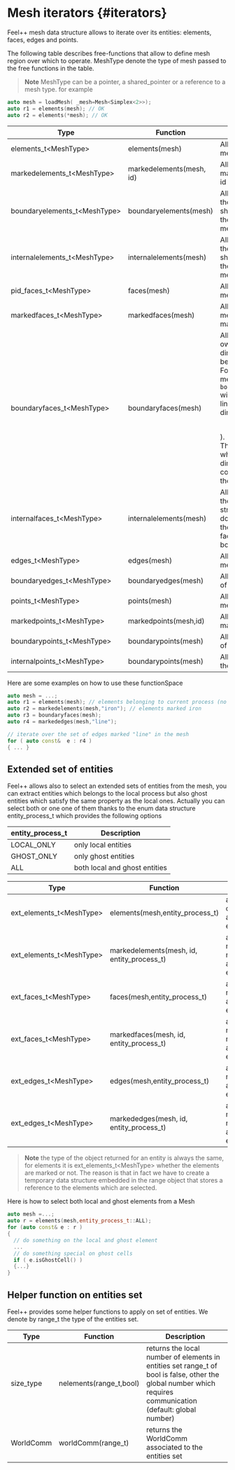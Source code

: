 # Mesh iterators {#iterators}

Feel++ mesh data structure allows to iterate over its entities: elements, faces, edges and points.

The following table describes free-functions that allow to define mesh region over which to operate. MeshType denote the type of mesh passed to the free functions in the table.

> **Note** MeshType can be a pointer, a shared_pointer or a reference to a mesh type. for example
```cpp
auto mesh = loadMesh( _mesh=Mesh<Simplex<2>>);
auto r1 = elements(mesh); // OK
auto r2 = elements(*mesh); // OK
```


|Type|Function|Description|
|----|---|---|
|elements_t\<MeshType\>|elements(mesh)|All the elements of a mesh|
|markedelements_t\<MeshType\>|markedelements(mesh, id)|All the elements marked by marked id |
| boundaryelements_t\<MeshType\>| boundaryelements(mesh) |All the elements of the mesh which share a face with the boundary of the mesh.|
| internalelements_t\<MeshType\>| internalelements(mesh) |All the elements of the mesh which share a face with the boundary of the mesh.|
|pid_faces_t\<MeshType\>| faces(mesh) |All the faces of the mesh.|
|markedfaces_t\<MeshType\>| markedfaces(mesh) |All the faces of the mesh which are marked.|
|boundaryfaces_t\<MeshType\>| boundaryfaces(mesh) |All elements that own a topological dimension one below the mesh. <br>For example, if you mesh is a 2D one, `boundaryfaces(mesh)`  will return all the lines (because of dimension $$2-1=1$$).<br>These elements which have one dimension less, are corresponding to the boundary faces.|
|internalfaces_t\<MeshType\>| internalelements(mesh) |All the elements of the mesh which are stricly within the domain that is to say they do not share a face with the boundary.|
| edges_t\<MeshType\>| edges(mesh) | All the edges of the mesh.|
| boundaryedges_t\<MeshType\> | boundaryedges(mesh) |All boundary edges of the mesh.|
| points_t\<MeshType\>| points(mesh) | All the points of the mesh.|
| markedpoints_t\<MeshType\>| markedpoints(mesh,id) | All the points marked id of  mesh.|
| boundarypoints_t\<MeshType\> | boundarypoints(mesh) |All boundary points of the mesh.|
| internalpoints_t\<MeshType\> | boundarypoints(mesh) |All internal points of the mesh.|

Here are some examples on how to use these functionSpace
```cpp
auto mesh = ...;
auto r1 = elements(mesh); // elements belonging to current process (no ghost cells)
auto r2 = markedelements(mesh,"iron"); // elements marked iron
auto r3 = boundaryfaces(mesh);
auto r4 = markededges(mesh,"line");

// iterate over the set of edges marked "line" in the mesh
for ( auto const&  e : r4 )
{ ... }
```

## Extended set of entities

Feel++ allows also to select an extended sets of entities from the mesh, you can extract entities which belongs to the local process but also ghost entities which satisfy the same property as the local ones. Actually you can select both or one one of them thanks to the enum data structure entity_process_t which provides the following options

| entity_process_t | Description |
|------------------|-------------|
| LOCAL_ONLY | only local entities |
| GHOST_ONLY | only ghost entities |
| ALL  | both local and ghost entities |

|Type|Function|Description|
|----|--------|-----------|
|ext_elements_t\<MeshType\>|elements(mesh,entity_process_t)|all the elements of mesh associated to entity_process_t.|
|ext_elements_t\<MeshType\>|markedelements(mesh, id, entity_process_t)|all the elements marked id of mesh associated to entity_process_t.|
|ext_faces_t\<MeshType\>|faces(mesh,entity_process_t)|all the faces of mesh associated to entity_process_t.|
|ext_faces_t\<MeshType\>|markedfaces(mesh, id, entity_process_t)|all the faces marked id of mesh associated to entity_process_t.|
|ext_edges_t\<MeshType\>|edges(mesh,entity_process_t)|all the edges of mesh associated to entity_process_t.|
|ext_edges_t\<MeshType\>|markededges(mesh, id, entity_process_t)|all the edges marked id of mesh associated to entity_process_t.|

> **Note** the type of the object returned for an entity is always the same, for elements it is ext_elements_t\<MeshType\> whether the elements are marked or not. The reason is that in fact we have to create a temporary data structure embedded in the range object that stores a reference to the elements which are selected.

Here is how to select both local and ghost elements from a Mesh
```cpp
auto mesh =...;
auto r = elements(mesh,entity_process_t::ALL);
for (auto const& e : r )
{
  // do something on the local and ghost element
  ...
  // do something special on ghost cells
  if ( e.isGhostCell() )
  {...}
}
```

## Helper function on entities set

Feel++ provides some helper functions to apply on set of entities. We denote by range_t the type of the entities set.

| Type | Function | Description |
|------|----------|-------------|
| size_type | nelements(range_t,bool) | returns the local number of elements in entities set range_t of bool is false, other the global number which requires communication (default: global number) |
| WorldComm | worldComm(range_t) | returns the WorldComm associated to the entities set |
